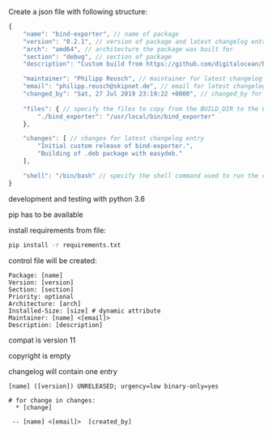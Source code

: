 

Create a json file with following structure:

```javascript
{
    "name": "bind-exporter", // name of package
    "version": "0.2.1", // version of package and latest changelog entry
    "arch": "amd64", // architecture the package was built for
    "section": "debug", // section of package
    "description": "Custom build from https://github.com/digitalocean/bind_exporter at 2019-07-28.", // description of package

    "maintainer": "Philipp Reusch", // maintainer for latest changelog entry
    "email": "philipp.reusch@skipnet.de", // email for latest changelog entry
    "changed_by": "Sat, 27 Jul 2019 23:19:22 +0000", // changed_by for latest changelog entry
 
    "files": { // specify the files to copy from the BUILD_DIR to the OUT_DIR
        "./bind_exporter": "/usr/local/bin/bind_exporter"
    },

    "changes": [ // changes for latest changelog entry
        "Initial custom release of bind-exporter.",
        "Building of .deb package with easydeb."
    ],

    "shell": "/bin/bash" // specify the shell command used to run the commands
}
```


development and testing with python 3.6

pip has to be available

install requirements from file:

```bash
pip install -r requirements.txt
```


control file will be created:

```
Package: [name]
Version: [version]
Section: [section]
Priority: optional
Architecture: [arch]
Installed-Size: [size] # dynamic attribute
Maintainer: [name] <[email]>
Description: [description]
```

compat is version 11

copyright is empty

changelog will contain one entry

```
[name] ([version]) UNRELEASED; urgency=low binary-only=yes

# for change in changes:
  * [change]

 -- [name] <[email]>  [created_by]


```